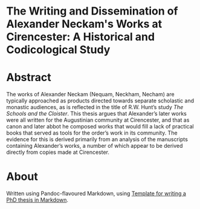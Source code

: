 # The Writing and Dissemination of Alexander Neckam's Works at Cirencester: A Historical and Codicological Study

# Abstract

The works of Alexander Neckam (Nequam, Neckham, Necham) are typically approached as products directed towards separate scholastic and monastic audiences, as is reflected in the title of R.W. Hunt’s study *The Schools and the Cloister*. This thesis argues that Alexander’s later works were all written for the Augustinian community at Cirencester, and that as canon and later abbot he composed works that would fill a lack of practical books that served as tools for the order’s work in its community. The evidence for this is derived primarily from an analysis of the manuscripts containing Alexander’s works, a number of which appear to be derived directly from copies made at Cirencester.

# About

Written using Pandoc-flavoured Markdown, using [Template for writing a PhD thesis in Markdown](https://github.com/tompollard/phd_thesis_markdown).